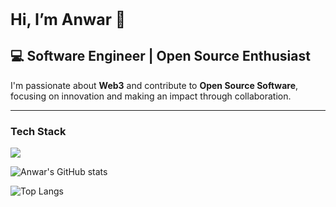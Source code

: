 <h1 style=font-size:25px>Hi, I’m Anwar 👋</h1> 
        
##  💻  Software Engineer | Open Source Enthusiast

I'm passionate about **Web3** and contribute to **Open Source Software**, focusing on innovation and making an impact through collaboration.

---

 <div>
<div>
  <h3> Tech Stack</h3>
  <img src=https://go-skill-icons.vercel.app/api/icons?i=ts,js,html,css,cairo,solidity,rust,git,nodejs,npm/>
</div>


![Anwar's GitHub stats](https://github-readme-stats.vercel.app/api?username=zleypner&show_icons=true&theme=vue-dark)
<div></div>

![Top Langs](https://github-readme-stats.vercel.app/api/top-langs/?username=zleypner&layout=compact)
